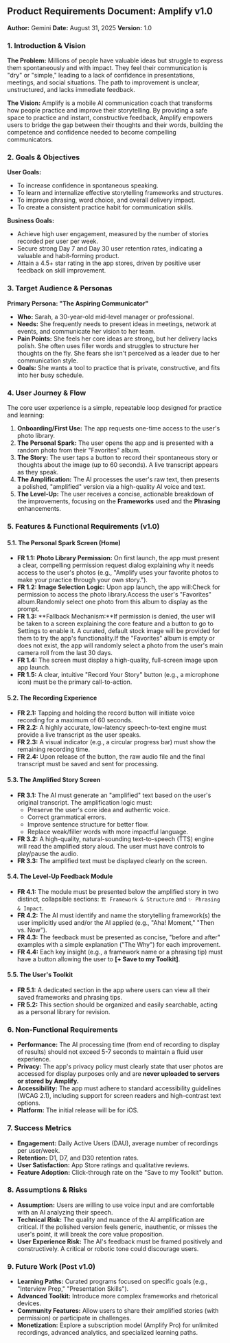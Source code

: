 ## Product Requirements Document: Amplify v1.0

**Author:** Gemini
**Date:** August 31, 2025
**Version:** 1.0

### 1. Introduction & Vision

**The Problem:** Millions of people have valuable ideas but struggle to express them spontaneously and with impact. They feel their communication is "dry" or "simple," leading to a lack of confidence in presentations, meetings, and social situations. The path to improvement is unclear, unstructured, and lacks immediate feedback.

**The Vision:** Amplify is a mobile AI communication coach that transforms how people practice and improve their storytelling. By providing a safe space to practice and instant, constructive feedback, Amplify empowers users to bridge the gap between their thoughts and their words, building the competence and confidence needed to become compelling communicators.

### 2. Goals & Objectives

**User Goals:**
*   To increase confidence in spontaneous speaking.
*   To learn and internalize effective storytelling frameworks and structures.
*   To improve phrasing, word choice, and overall delivery impact.
*   To create a consistent practice habit for communication skills.

**Business Goals:**
*   Achieve high user engagement, measured by the number of stories recorded per user per week.
*   Secure strong Day 7 and Day 30 user retention rates, indicating a valuable and habit-forming product.
*   Attain a 4.5+ star rating in the app stores, driven by positive user feedback on skill improvement.

### 3. Target Audience & Personas

**Primary Persona: "The Aspiring Communicator"**
*   **Who:** Sarah, a 30-year-old mid-level manager or professional.
*   **Needs:** She frequently needs to present ideas in meetings, network at events, and communicate her vision to her team.
*   **Pain Points:** She feels her core ideas are strong, but her delivery lacks polish. She often uses filler words and struggles to structure her thoughts on the fly. She fears she isn't perceived as a leader due to her communication style.
*   **Goals:** She wants a tool to practice that is private, constructive, and fits into her busy schedule.

### 4. User Journey & Flow

The core user experience is a simple, repeatable loop designed for practice and learning:

1.  **Onboarding/First Use:** The app requests one-time access to the user's photo library.
2.  **The Personal Spark:** The user opens the app and is presented with a random photo from their "Favorites" album.
3.  **The Story:** The user taps a button to record their spontaneous story or thoughts about the image (up to 60 seconds). A live transcript appears as they speak.
4.  **The Amplification:** The AI processes the user's raw text, then presents a polished, "amplified" version via a high-quality AI voice and text.
5.  **The Level-Up:** The user receives a concise, actionable breakdown of the improvements, focusing on the **Frameworks** used and the **Phrasing** enhancements. 

### 5. Features & Functional Requirements (v1.0)

#### 5.1. The Personal Spark Screen (Home)
*   **FR 1.1:** **Photo Library Permission:** On first launch, the app must present a clear, compelling permission request dialog explaining why it needs access to the user's photos (e.g., "Amplify uses your favorite photos to make your practice through your own story.").
*   **FR 1.2:** **Image Selection Logic:** Upon app launch, the app will:Check for permission to access the photo library.Access the user's "Favorites" album.Randomly select one photo from this album to display as the prompt.
*   **FR 1.3:** **Fallback Mechanism:**If permission is denied, the user will be taken to a screen explaining the core feature and a button to go to Settings to enable it. A curated, default stock image will be provided for them to try the app's functionality.If the "Favorites" album is empty or does not exist, the app will randomly select a photo from the user's main camera roll from the last 30 days.
*   **FR 1.4:** The screen must display a high-quality, full-screen image upon app launch.
*   **FR 1.5:** A clear, intuitive "Record Your Story" button (e.g., a microphone icon) must be the primary call-to-action.

#### 5.2. The Recording Experience
*   **FR 2.1:** Tapping and holding the record button will initiate voice recording for a maximum of 60 seconds.
*   **FR 2.2:** A highly accurate, low-latency speech-to-text engine must provide a live transcript as the user speaks.
*   **FR 2.3:** A visual indicator (e.g., a circular progress bar) must show the remaining recording time.
*   **FR 2.4:** Upon release of the button, the raw audio file and the final transcript must be saved and sent for processing.

#### 5.3. The Amplified Story Screen
*   **FR 3.1:** The AI must generate an "amplified" text based on the user's original transcript. The amplification logic must:
    *   Preserve the user's core idea and authentic voice.
    *   Correct grammatical errors.
    *   Improve sentence structure for better flow.
    *   Replace weak/filler words with more impactful language.
*   **FR 3.2:** A high-quality, natural-sounding text-to-speech (TTS) engine will read the amplified story aloud. The user must have controls to play/pause the audio.
*   **FR 3.3:** The amplified text must be displayed clearly on the screen.

#### 5.4. The Level-Up Feedback Module
*   **FR 4.1:** The module must be presented below the amplified story in two distinct, collapsible sections: `🏗️ Framework & Structure` and `✨ Phrasing & Impact`.
*   **FR 4.2:** The AI must identify and name the storytelling framework(s) the user implicitly used and/or the AI applied (e.g., "Aha! Moment," "Then vs. Now").
*   **FR 4.3:** The feedback must be presented as concise, "before and after" examples with a simple explanation ("The Why") for each improvement.
*   **FR 4.4:** Each key insight (e.g., a framework name or a phrasing tip) must have a button allowing the user to **[+ Save to my Toolkit]**.

#### 5.5. The User's Toolkit
*   **FR 5.1:** A dedicated section in the app where users can view all their saved frameworks and phrasing tips.
*   **FR 5.2:** This section should be organized and easily searchable, acting as a personal library for revision.

### 6. Non-Functional Requirements
*   **Performance:** The AI processing time (from end of recording to display of results) should not exceed 5-7 seconds to maintain a fluid user experience.
*   **Privacy:** The app's privacy policy must clearly state that user photos are accessed for display purposes only and are **never uploaded to servers or stored by Amplify.**
*   **Accessibility:** The app must adhere to standard accessibility guidelines (WCAG 2.1), including support for screen readers and high-contrast text options.
*   **Platform:** The initial release will be for iOS.

### 7. Success Metrics
*   **Engagement:** Daily Active Users (DAU), average number of recordings per user/week.
*   **Retention:** D1, D7, and D30 retention rates.
*   **User Satisfaction:** App Store ratings and qualitative reviews.
*   **Feature Adoption:** Click-through rate on the "Save to my Toolkit" button.

### 8. Assumptions & Risks
*   **Assumption:** Users are willing to use voice input and are comfortable with an AI analyzing their speech.
*   **Technical Risk:** The quality and nuance of the AI amplification are critical. If the polished version feels generic, inauthentic, or misses the user's point, it will break the core value proposition.
*   **User Experience Risk:** The AI's feedback must be framed positively and constructively. A critical or robotic tone could discourage users.

### 9. Future Work (Post v1.0)
*   **Learning Paths:** Curated programs focused on specific goals (e.g., "Interview Prep," "Presentation Skills").
*   **Advanced Toolkit:** Introduce more complex frameworks and rhetorical devices.
*   **Community Features:** Allow users to share their amplified stories (with permission) or participate in challenges.
*   **Monetization:** Explore a subscription model (Amplify Pro) for unlimited recordings, advanced analytics, and specialized learning paths.